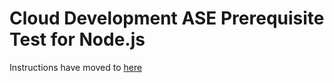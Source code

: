 # Cloud Development ASE Prerequisite Test for Node.js

Instructions have moved to [here](https://pages.github.tools.sap/cloud-curriculum/materials/pretest/ase-nodejs/)
